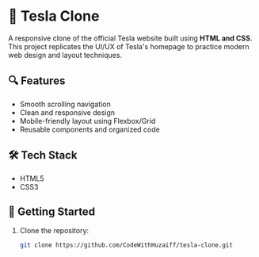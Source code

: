 # 🚗 Tesla Clone

A responsive clone of the official Tesla website built using **HTML and  CSS**. This project replicates the UI/UX of Tesla's homepage to practice modern web design and layout techniques.

## 🔍 Features

- Smooth scrolling navigation
- Clean and responsive design
- Mobile-friendly layout using Flexbox/Grid
- Reusable components and organized code

## 🛠️ Tech Stack

- HTML5
- CSS3

## 🚀 Getting Started

1. Clone the repository:
   ```bash
   git clone https://github.com/CodeWithHuzaiff/tesla-clone.git